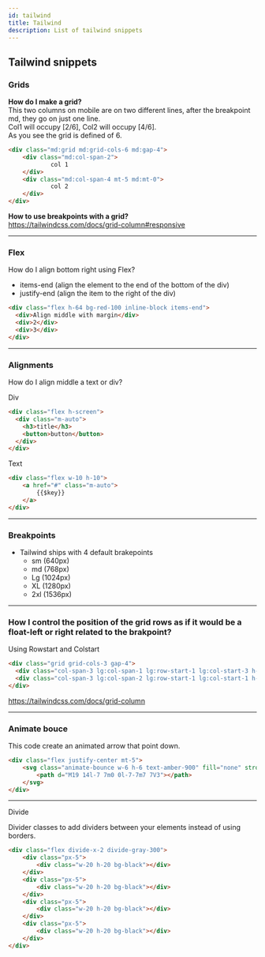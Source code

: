 ```yaml
---
id: tailwind
title: Tailwind
description: List of tailwind snippets
---
```


## Tailwind snippets

### Grids

**How do I make a grid?**  
This two columns on mobile are on two different lines, after the breakpoint md, they go on just one line.   
Col1 will occupy [2/6], Col2 will occupy [4/6].   
As you see the grid is defined of 6.   

```html
<div class="md:grid md:grid-cols-6 md:gap-4">
	<div class="md:col-span-2">
            col 1
	</div>
	<div class="md:col-span-4 mt-5 md:mt-0">
            col 2
	</div>
</div>
```

**How to use breakpoints with a grid?**   
https://tailwindcss.com/docs/grid-column#responsive

---
### Flex

How do I align bottom right using Flex?
- items-end (align the element to the end of the bottom of the div)
- justify-end (align the item to the right of the div)
```html
<div class="flex h-64 bg-red-100 inline-block items-end">
  <div>Align middle with margin</div>
  <div>2</div>
  <div>3</div>
</div>
```

---

### Alignments

How do I align middle a text or div?

Div
```html
<div class="flex h-screen">
  <div class="m-auto">
    <h3>title</h3>
    <button>button</button>
  </div>
</div>
```

Text
```html
<div class="flex w-10 h-10">
    <a href="#" class="m-auto">
        {{$key}}
    </a>
</div>
```
---


###  Breakpoints
- Tailwind ships with 4 default brakepoints
    - sm (640px)
    - md (768px)
    - Lg (1024px)
    - XL (1280px)
    - 2xl (1536px)

---

###  How I control the position of the grid rows as if it would be a float-left or right related to the brakpoint?
Using Rowstart and Colstart

```html
<div class="grid grid-cols-3 gap-4">
  <div class="col-span-3 lg:col-span-1 lg:row-start-1 lg:col-start-3 h-6 bg-red-400">red</div>
  <div class="col-span-3 lg:col-span-2 lg:row-start-1 lg:col-start-1 h-6 bg-blue-400">blue</div>
</div>
```

https://tailwindcss.com/docs/grid-column


---

### Animate bouce

This code create an animated arrow that point down.

```html
<div class="flex justify-center mt-5">
    <svg class="animate-bounce w-6 h-6 text-amber-900" fill="none" stroke-linecap="round" stroke-linejoin="round" stroke-width="2" viewBox="0 0 24 24" stroke="currentColor">
        <path d="M19 14l-7 7m0 0l-7-7m7 7V3"></path>
    </svg>
</div>
```



---

Divide

Divider classes to add dividers between your elements instead of using borders.

```html
<div class="flex divide-x-2 divide-gray-300">
    <div class="px-5">
        <div class="w-20 h-20 bg-black"></div>
    </div>
    <div class="px-5">
        <div class="w-20 h-20 bg-black"></div>
    </div>
    <div class="px-5">
        <div class="w-20 h-20 bg-black"></div>
    </div>
    <div class="px-5">
        <div class="w-20 h-20 bg-black"></div>
    </div>
</div>
```